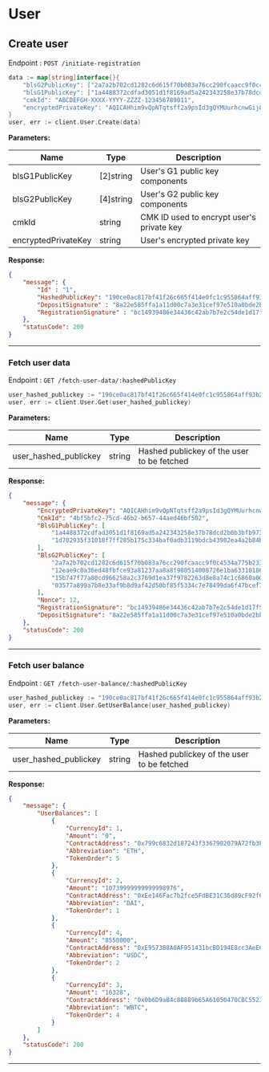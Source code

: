 
# User

## Create user

Endpoint : `POST /initiate-registration`

```go
data := map[string]interface{}{
    "blsG2PublicKey": ["2a7a2b702cd1282c6d615f70b083a76cc290fcaacc9f0c4534a775b23323bbe3","12eae9c0a36ed48fbfce93a81237aa8a8f980514008726e1ba633101862cb22a","15b747f77a80cd966258a2c3769d1ea37f9782263d8e8a74c1c6860a002bcd23","03577a899a7b8e33af9b8d9af42d50bf85f5334c7e78499da6f47bcef78f4d80"],
    "blsG1PublicKey": ["1a4488372cdfad3051d1f8169ad5a242343258e37b78dcd2b0b3bfb973a5e955","1d702935f31018f7ff285b175c334baf0adb3119bdcb43902ea4a2b84b674b36"],
    "cmkId": "ABCDEFGH-XXXX-YYYY-ZZZZ-123456789011",
    "encryptedPrivateKey": "AQICAHhim9vQpNTqtsff2a9psId3gQYMUurhcnwGij0iO6SzMgG1qOPpoK202H0/I7apzbzhAAAAojCBnwYJKoZIhvcNAQcGoIGRMIGOAgEAMIGIBgkqhkiG9w0BBwEwHgYJYIZIAWUDBAEuMBEEDF+s/FUDX+6WvGgKLgIBEIBbQTfJ6W3fczjyH5aAdtMXhgSC5S8Zx/tY4lugsgCHBEOefCisfZhiDkrRsw2f408NeMra7BQBbKfBvTLs7aq46JBSnNBjQCSWdwdAYH1yWPB4z+9IY5h0vGc3bA=="
}
user, err := client.User.Create(data)
```

**Parameters:**

| Name          | Type        | Description                                 |
|---------------|-------------|---------------------------------------------|
| blsG1PublicKey          | [2]string      | User's G1 public key components                        |
| blsG2PublicKey        | [4]string      | User's G2 public key components                   |
| cmkId | string | CMK ID used to encrypt user's private key |
| encryptedPrivateKey      | string      | User's encrypted private key              |

**Response:**

```json
{
    "message": {
        "Id" : "1",
        "HashedPublicKey": "190ce0ac817bf41f26c665f414e0fc1c955864aff93b28132b2f73ed65522a29",
        "DepositSignature" : "8a22e585ffa1a11d00c7a3e31cef97e510a0bde2bb7c46b87e0dab636cead4fc4959d75eefcb008964d4be3d111feddb74648b0158e5e1303cde4ad85f080c1d1c",
        "RegistrationSignature" : "bc14939486e34436c42ab7b7e2c54de1d17f580ed73352b1d8257804d3a144aa417e778d2881922f35e367a0b9359ea51f9a3b7727386cfed43bade741db17811b"
    },
    "statusCode": 200
}
```

-------------------------------------------------------------------------------------------------------

### Fetch user data

Endpoint : `GET /fetch-user-data/:hashedPublicKey`

```go
user_hashed_publickey := "190ce0ac817bf41f26c665f414e0fc1c955864aff93b28132b2f73ed65522a29"
user, err := client.User.Get(user_hashed_publickey)
```

**Parameters:**

| Name          | Type        | Description                                 |
|---------------|-------------|---------------------------------------------|
| user_hashed_publickey         | string      | Hashed publickey of the user to be fetched  |

**Response:**

```json
{
    "message": {
        "EncryptedPrivateKey": "AQICAHhim9vQpNTqtsff2a9psId3gQYMUurhcnwGij0iO6SzMgG1qOPpoK202H0/I7apzbzhAAAAojCBnwYJKoZIhvcNAQcGoIGRMIGOAgEAMIGIBgkqhkiG9w0BBwEwHgYJYIZIAWUDBAEuMBEEDF+s/FUDX+6WvGgKLgIBEIBbQTfJ6W3fczjyH5aAdtMXhgSC5S8Zx/tY4lugsgCHBEOefCisfZhiDkrRsw2f408NeMra7BQBbKfBvTLs7aq46JBSnNBjQCSWdwdAYH1yWPB4z+9IY5h0vGc3bA==",
        "CmkId": "4bf5bfc2-75cd-46b2-b657-44aed46bf502",
        "BlsG1PublicKey": [
            "1a4488372cdfad3051d1f8169ad5a242343258e37b78dcd2b0b3bfb973a5e955",
            "1d702935f31018f7ff285b175c334baf0adb3119bdcb43902ea4a2b84b674b36"
        ],
        "BlsG2PublicKey": [
            "2a7a2b702cd1282c6d615f70b083a76cc290fcaacc9f0c4534a775b23323bbe3",
            "12eae9c0a36ed48fbfce93a81237aa8a8f980514008726e1ba633101862cb22a",
            "15b747f77a80cd966258a2c3769d1ea37f9782263d8e8a74c1c6860a002bcd23",
            "03577a899a7b8e33af9b8d9af42d50bf85f5334c7e78499da6f47bcef78f4d80"
        ],
        "Nonce": 12,
        "RegistrationSignature": "bc14939486e34436c42ab7b7e2c54de1d17f580ed73352b1d8257804d3a144aa417e778d2881922f35e367a0b9359ea51f9a3b7727386cfed43bade741db17811b",
        "DepositSignature": "8a22e585ffa1a11d00c7a3e31cef97e510a0bde2bb7c46b87e0dab636cead4fc4959d75eefcb008964d4be3d111feddb74648b0158e5e1303cde4ad85f080c1d1c"
    },
    "statusCode": 200
}
```

-------------------------------------------------------------------------------------------------------

### Fetch user balance

Endpoint : `GET /fetch-user-balance/:hashedPublicKey`

```go
user_hashed_publickey := "190ce0ac817bf41f26c665f414e0fc1c955864aff93b28132b2f73ed65522a29"
user, err := client.User.GetUserBalance(user_hashed_publickey)
```

**Parameters:**

| Name          | Type        | Description                                 |
|---------------|-------------|---------------------------------------------|
| user_hashed_publickey          | string      | Hashed publickey of the user to be fetched |

**Response:**

```json
{
    "message": {
        "UserBalances": [
            {
                "CurrencyId": 1,
                "Amount": "0",
                "ContractAddress": "0x799c6832d187243f3367902079A72fb3Fd61cdF7",
                "Abbreviation": "ETH",
                "TokenOrder": 5
            },
            {
                "CurrencyId": 2,
                "Amount": "10739999999999998976",
                "ContractAddress": "0xEe146Fac7b2fce5FdBE31C36d89cF92f6b006F80",
                "Abbreviation": "DAI",
                "TokenOrder": 1
            },
            {
                "CurrencyId": 4,
                "Amount": "8550000",
                "ContractAddress": "0xE9573B8A0AF951431bcBD194E8cc3AeE654Cd723",
                "Abbreviation": "USDC",
                "TokenOrder": 2
            },
            {
                "CurrencyId": 3,
                "Amount": "16328",
                "ContractAddress": "0x0b6D9aB4c80889b65A61050470CBC5523d8Ce48D",
                "Abbreviation": "WBTC",
                "TokenOrder": 4
            }
        ]
    },
    "statusCode": 200
}
```

-------------------------------------------------------------------------------------------------------
